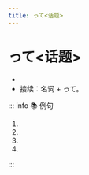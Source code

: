 ```yaml
---
title: って<话题>
---
```


# って<话题>

* <grammer-content sentence="意义：用于**提出话题**， 多用于口语；" />
* 接续：名词 + って。

::: info :books: 例句

1. <grammer-content id='1-8-4-0' sentence="“点击”**って**[何/なん]ですか。" trans="“点击”是啥？" />
2. <grammer-content id='1-8-4-1' sentence="[鈴木/すずき]さん**って**どんな[人/ひと]ですか。" trans="铃木是怎样的人呢？" />
3. <grammer-content id='1-8-4-2' sentence="ファイル**って**“文件”ですか。" trans="文件是指“文件”么？" />
4. <grammer-content id='1-8-4-3' sentence="[北京/ぺきん]ダック**って**おいしいですね。" trans="北京烤鸭可真好吃啊。" />

:::
